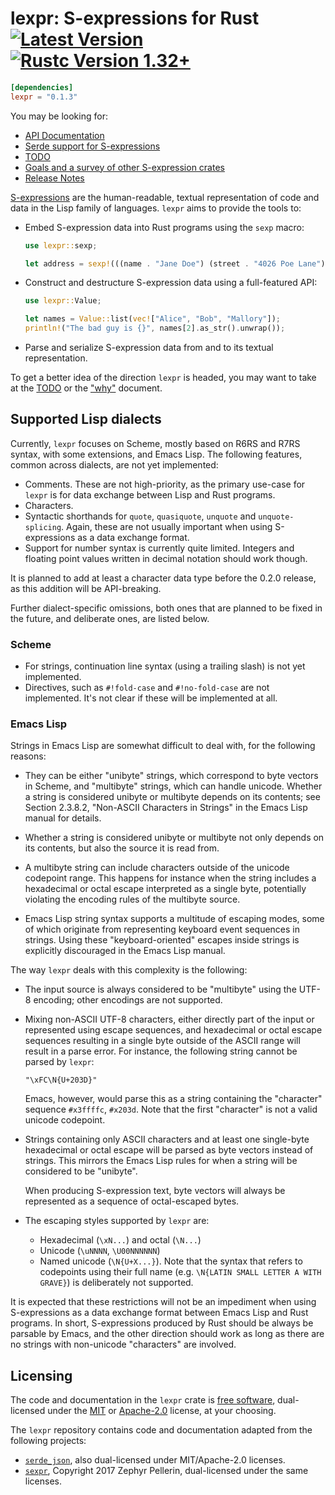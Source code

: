 # lexpr: S-expressions for Rust [![Latest Version]][crates.io] [![Rustc Version 1.32+]][rustc]

[Latest Version]: https://img.shields.io/crates/v/lexpr.svg
[crates.io]: https://crates.io/crates/lexpr
[Rustc Version 1.32+]: https://img.shields.io/badge/rustc-1.32+-lightgray.svg
[rustc]: https://blog.rust-lang.org/2019/01/17/Rust-1.32.0.html

```toml
[dependencies]
lexpr = "0.1.3"
```

You may be looking for:

- [API Documentation](https://docs.rs/crate/lexpr/)
- [Serde support for S-expressions](https://github.com/rotty/lexpr-rs/serde-lexpr)
- [TODO](./TODO.md)
- [Goals and a survey of other S-expression crates](./docs/why.md)
- [Release Notes](./NEWS.md)

[S-expressions](https://en.wikipedia.org/wiki/S-expression) are the
human-readable, textual representation of code and data in the Lisp
family of languages. `lexpr` aims to provide the tools to:

- Embed S-expression data into Rust programs using the `sexp` macro:

  ```rust
  use lexpr::sexp;

  let address = sexp!(((name . "Jane Doe") (street . "4026 Poe Lane")));
  ```

- Construct and destructure S-expression data using a full-featured
  API:

  ```rust
  use lexpr::Value;

  let names = Value::list(vec!["Alice", "Bob", "Mallory"]);
  println!("The bad guy is {}", names[2].as_str().unwrap());
  ```

- Parse and serialize S-expression data from and to its textual
  representation.

To get a better idea of the direction `lexpr` is headed, you may want
to take at the [TODO](./TODO.md) or the ["why"](./docs/why.md)
document.

## Supported Lisp dialects

Currently, `lexpr` focuses on Scheme, mostly based on R6RS and R7RS
syntax, with some extensions, and Emacs Lisp. The following features,
common across dialects, are not yet implemented:

- Comments. These are not high-priority, as the primary use-case for
  `lexpr` is for data exchange between Lisp and Rust programs.
- Characters.
- Syntactic shorthands for `quote`, `quasiquote`, `unquote` and
  `unquote-splicing`. Again, these are not usually important when
  using S-expressions as a data exchange format.
- Support for number syntax is currently quite limited. Integers and
  floating point values written in decimal notation should work
  though.

It is planned to add at least a character data type before the 0.2.0
release, as this addition will be API-breaking.

Further dialect-specific omissions, both ones that are planned to be
fixed in the future, and deliberate ones, are listed below.

### Scheme

- For strings, continuation line syntax (using a trailing slash) is
  not yet implemented.
- Directives, such as `#!fold-case` and `#!no-fold-case` are not
  implemented. It's not clear if these will be implemented at all.

### Emacs Lisp

Strings in Emacs Lisp are somewhat difficult to deal with, for the
following reasons:

- They can be either "unibyte" strings, which correspond to byte
  vectors in Scheme, and "multibyte" strings, which can handle
  unicode. Whether a string is considered unibyte or multibyte depends
  on its contents; see Section 2.3.8.2, "Non-ASCII Characters in
  Strings" in the Emacs Lisp manual for details.

- Whether a string is considered unibyte or multibyte not only depends
  on its contents, but also the source it is read from.

- A multibyte string can include characters outside of the unicode
  codepoint range. This happens for instance when the string includes
  a hexadecimal or octal escape interpreted as a single byte,
  potentially violating the encoding rules of the multibyte source.

- Emacs Lisp string syntax supports a multitude of escaping modes,
  some of which originate from representing keyboard event sequences
  in strings. Using these "keyboard-oriented" escapes inside strings
  is explicitly discouraged in the Emacs Lisp manual.

The way `lexpr` deals with this complexity is the following:

- The input source is always considered to be "multibyte" using the
  UTF-8 encoding; other encodings are not supported.

- Mixing non-ASCII UTF-8 characters, either directly part of the input
  or represented using escape sequences, and hexadecimal or octal
  escape sequences resulting in a single byte outside of the ASCII
  range will result in a parse error. For instance, the following
  string cannot be parsed by `lexpr`:

  `"\xFC\N{U+203D}"`

  Emacs, however, would parse this as a string containing the
  "character" sequence `#x3ffffc`, `#x203d`. Note that the first
  "character" is not a valid unicode codepoint.

- Strings containing only ASCII characters and at least one
  single-byte hexadecimal or octal escape will be parsed as byte
  vectors instead of strings. This mirrors the Emacs Lisp rules for
  when a string will be considered to be "unibyte".

  When producing S-expression text, byte vectors will always be
  represented as a sequence of octal-escaped bytes.

- The escaping styles supported by `lexpr` are:

  - Hexadecimal (`\xN...`) and octal (`\N...`)
  - Unicode (`\uNNNN`, `\U00NNNNNN`)
  - Named unicode (`\N{U+X...}`). Note that the syntax that refers to
    codepoints using their full name (e.g. `\N{LATIN SMALL LETTER A
    WITH GRAVE}`) is deliberately not supported.

It is expected that these restrictions will not be an impediment when
using S-expressions as a data exchange format between Emacs Lisp and
Rust programs. In short, S-expressions produced by Rust should be
always be parsable by Emacs, and the other direction should work as
long as there are no strings with non-unicode "characters" are
involved.

## Licensing

The code and documentation in the `lexpr` crate is [free
software](https://www.gnu.org/philosophy/free-sw.html), dual-licensed
under the [MIT](./LICENSE-MIT) or [Apache-2.0](./LICENSE-APACHE)
license, at your choosing.

The `lexpr` repository contains code and documentation adapted from
the following projects:

- [`serde_json`](https://github.com/serde-rs/json), also dual-licensed
  under MIT/Apache-2.0 licenses.
- [`sexpr`](https://github.com/zv/sexpr), Copyright 2017 Zephyr
  Pellerin, dual-licensed under the same licenses.
